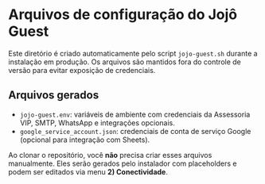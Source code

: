 # Arquivos de configuração do Jojô Guest

Este diretório é criado automaticamente pelo script `jojo-guest.sh` durante a instalação em produção. Os arquivos são mantidos fora do controle de versão para evitar exposição de credenciais.

## Arquivos gerados
- `jojo-guest.env`: variáveis de ambiente com credenciais da Assessoria VIP, SMTP, WhatsApp e integrações opcionais.
- `google_service_account.json`: credenciais de conta de serviço Google (opcional para integração com Sheets).

Ao clonar o repositório, você **não** precisa criar esses arquivos manualmente. Eles serão gerados pelo instalador com placeholders e podem ser editados via menu **2) Conectividade**.
